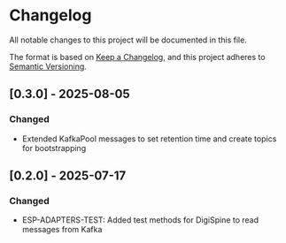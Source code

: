 # Changelog

All notable changes to this project will be documented in this file.


The format is based on [Keep a Changelog](https://keepachangelog.com/en/1.0.0/),
and this project adheres to [Semantic Versioning](https://semver.org/spec/v2.0.0.html).
## \[0.3.0] - 2025-08-05
### Changed
- Extended KafkaPool messages to set retention time and create topics for bootstrapping

## \[0.2.0] - 2025-07-17
### Changed
- ESP-ADAPTERS-TEST: Added test methods for DigiSpine to read messages from Kafka

